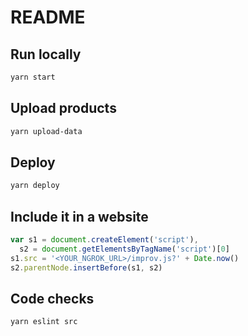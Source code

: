 # README

## Run locally

```sh
yarn start
```

## Upload products

```sh
yarn upload-data
```

## Deploy

```sh
yarn deploy
```

## Include it in a website

```js
var s1 = document.createElement('script'),
  s2 = document.getElementsByTagName('script')[0]
s1.src = '<YOUR_NGROK_URL>/improv.js?' + Date.now()
s2.parentNode.insertBefore(s1, s2)
```

## Code checks

```
yarn eslint src
```
